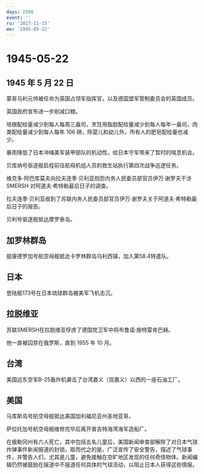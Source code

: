 ```yaml
---
days: 2090
event: ''
ru: '2027-11-15'
ww: '1945-05-22'
---
```


# 1945-05-22

## 1945 年 5 月 22 日

蒙哥马利元帅被任命为英国占领军指挥官，以及德国盟军管制委员会的英国成员。

英国政府宣布进一步削减口粮。

培根配给量减少到每人每周三盎司，烹饪用脂肪配给量减少到每人每年一盎司，肉类配给量减少到每人每年
106 磅，除婴儿和幼儿外，所有人的肥皂配给量也减少。

暴雨降低了日本冲绳美军装甲部队的机动性，给日本守军带来了暂时的喘息机会。

贝库纳号驱逐舰启程前往航母机组人员的救生站执行第四次战争巡逻任务。

维克多·阿巴库莫夫向拉夫连季·贝利亚抱怨内务人民委员部官员伊万·谢罗夫干涉
SMERSH 对阿道夫·希特勒最后日子的调查。

拉夫连季·贝利亚收到了苏联内务人民委员部官员伊万·谢罗夫关于阿道夫·希特勒最后日子的报告。

贝利号驱逐舰抵达摩罗泰岛。

## 加罗林群岛

提康德罗加号航空母舰抵达卡罗林群岛乌利西镇，加入第58.4特遣队。

## 日本

登陆舰173号在日本琉球群岛被美军飞机击沉。

## 拉脱维亚

苏联SMERSH在拉脱维亚俘虏了德国党卫军中将布鲁诺·施特雷肯巴赫。

他一直被囚禁在俄罗斯，直到 1955 年 10 月。

## 台湾

美国远东空军B-25轰炸机袭击了台湾嘉义（现嘉义）以西的一座石油工厂。

## 美国

马库斯岛号航空母舰抵达美国加利福尼亚州圣地亚哥。

萨拉托加号航空母舰维修完毕后离开普吉特海湾海军造船厂。

在俄勒冈州有六人死亡，其中包括五名儿童后，美国新闻审查部解除了对日本气球炸弹事件新闻报道的封锁。取而代之的是，广泛宣传了安全警告，描述了气球事件，并警告人们，尤其是儿童，避免接触在空旷地区发现的任何奇怪物体。新闻编辑仍然被鼓励在报道中不报道任何具体的气球活动，以阻止日本人获得这些情报。